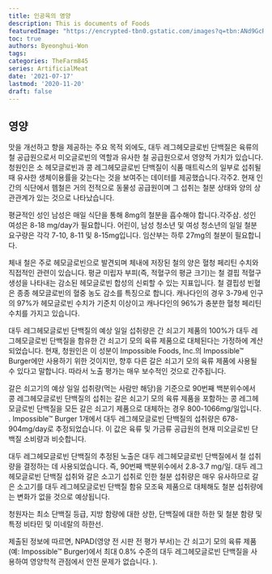 ```yaml
---
title: 인공육의 영양
description: This is documents of Foods
featuredImage: "https://encrypted-tbn0.gstatic.com/images?q=tbn:ANd9GcR1uu6Gvgr917wFr_CynC916KciGAux4tSOfbLNEYVWab4uBW281OiE3zgOyhFX_ZTAJ1Y&usqp=CAU"
toc: true
authors: Byeonghui-Won
tags:
categories: TheFarm845
series: ArtificialMeat
date: '2021-07-17'
lastmod: '2020-11-20'
draft: false
---
```


## 영양
맛을 개선하고 향을 제공하는 주요 목적 외에도, 대두 레그헤모글로빈 단백질은 육류의 철 공급원으로서 미오글로빈의 역할과 유사한 철 공급원으로서 영양적 가치가 있습니다. 청원인은 소 헤모글로빈과 콩 레그헤모글로빈 단백질이 식품 매트릭스의 일부로 섭취될 때 유사한 생체이용률을 갖는다는 것을 보여주는 데이터를 제공했습니다.각주2. 현재 인간의 식단에서 헴철은 거의 전적으로 동물성 공급원이며 그 섭취는 철분 상태와 양의 상관관계가 있는 것으로 나타났습니다.

평균적인 성인 남성은 매일 식단을 통해 8mg의 철분을 흡수해야 합니다.각주삼. 성인 여성은 8-18 mg/day가 필요합니다. 어린이, 남성 청소년 및 여성 청소년의 일일 철분 요구량은 각각 7-10, 8-11 및 8-15mg입니다. 임산부는 하루 27mg의 철분이 필요합니다.

체내 철은 주로 헤모글로빈으로 발견되며 체내에 저장된 철의 양은 혈청 페리틴 수치와 직접적인 관련이 있습니다. 평균 미립자 부피(즉, 적혈구의 평균 크기)는 철 결핍 적혈구 생성을 나타내는 감소된 헤모글로빈 합성의 신뢰할 수 있는 지표입니다. 철 결핍성 빈혈은 종종 헤모글로빈의 혈중 농도 감소를 특징으로 합니다. 캐나다인의 경우 3-79세 인구의 97%가 헤모글로빈 수치가 기준치 이상이고 캐나다인의 96%가 충분한 혈청 페리틴 수치를 가지고 있습니다.

대두 레그헤모글로빈 단백질의 예상 일일 섭취량은 간 쇠고기 제품의 100%가 대두 레그헤모글로빈 단백질을 함유한 간 쇠고기 모의 육류 제품으로 대체된다는 가정하에 계산되었습니다. 현재, 청원인은 이 성분이 Impossible Foods, Inc.의 Impossible™ Burger에만 사용하기 위한 것이지만, 향후 다른 갈은 쇠고기 모의 육류 제품에 사용될 수 있다고 말합니다. 따라서 노출 평가는 매우 보수적인 것으로 간주됩니다.

갈은 쇠고기의 예상 일일 섭취량(먹는 사람만 해당)을 기준으로 90번째 백분위수에서 콩 레그헤모글로빈 단백질의 섭취는 갈은 쇠고기 모의 육류 제품을 포함하는 콩 레그헤모글로빈 단백질을 모든 갈은 쇠고기 제품으로 대체하는 경우 800-1066mg/일입니다. . Impossible™ Burger 1개에서 대두 레그헤모글로빈 단백질의 섭취량은 678-904mg/day로 추정되었습니다. 이 값은 육류 및 가금류 공급원의 현재 미오글로빈 단백질 소비량과 비슷합니다.

대두 레그헤모글로빈 단백질의 추정된 노출은 대두 레그헤모글로빈 단백질에서 철 섭취량을 결정하는 데 사용되었습니다. 즉, 90번째 백분위수에서 2.8-3.7 mg/일. 대두 레그헤모글로빈 단백질 섭취와 갈은 소고기 섭취로 인한 철분 섭취량은 매우 유사하므로 갈은 소고기를 대두 레그헤모글로빈 단백질 함유 모조육 제품으로 대체해도 철분 섭취량에는 변화가 없을 것으로 예상됩니다.

청원자는 최소 단백질 등급, 지방 함량에 대한 상한, 단백질에 대한 하한 및 철분 함량 및 특정 비타민 및 미네랄의 하한선.

제출된 정보에 따르면, NPAD(영양 전 시판 전 평가 부서)는 간 쇠고기 모의 육류 제품(예: Impossible™ Burger)에서 최대 0.8% 수준의 대두 레그헤모글로빈 단백질을 사용하여 영양학적 관점에서 안전 문제가 없습니다. ).
